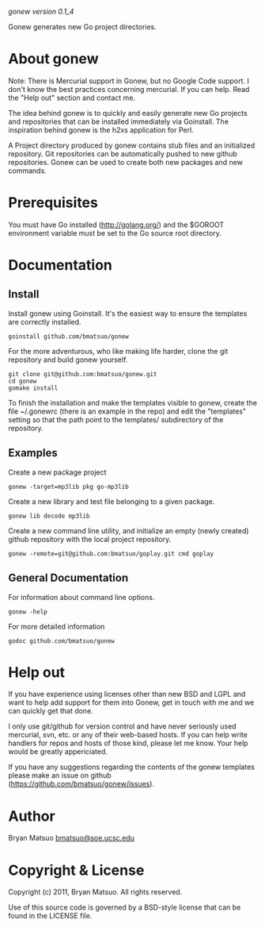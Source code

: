 *gonew version 0.1_4*

Gonew generates new Go project directories.

About gonew
===========

Note: There is Mercurial support in Gonew, but no Google Code support.
I don't know the best practices concerning mercurial. If you can help.
Read the "Help out" section and contact me.

The idea behind gonew is to quickly and easily generate new Go projects
and repositories that can be installed immediately via Goinstall. The
inspiration behind gonew is the h2xs application for Perl.

A Project directory produced by gonew contains stub files and an
initialized repository. Git repositories can be automatically pushed to
new github repositories. Gonew can be used to create both new packages
and new commands.

Prerequisites
=============

You must have Go installed (http://golang.org/) and the $GOROOT
environment variable must be set to the Go source root directory.

Documentation
=============
Install
-------

Install gonew using Goinstall. It's the easiest way to ensure the templates
are correctly installed.

    goinstall github.com/bmatsuo/gonew

For the more adventurous, who like making life harder, clone the git
repository and build gonew yourself.

    git clone git@github.com:bmatsuo/gonew.git
    cd gonew
    gomake install

To finish the installation and make the templates visible to gonew,
create the file ~/.gonewrc (there is an example in the repo) and
edit the "templates" setting so that the path point to the templates/
subdirectory of the repository.

Examples
--------

Create a new package project

    gonew -target=mp3lib pkg go-mp3lib

Create a new library and test file belonging to a given package.

    gonew lib decode mp3lib

Create a new command line utility, and initialize an empty (newly
created) github repository with the local project repository.

    gonew -remote=git@github.com:bmatsuo/goplay.git cmd goplay

General Documentation
---------------------

For information about command line options.

    gonew -help

For more detailed information

    godoc github.com/bmatsuo/gonew

Help out
========

If you have experience using licenses other than new BSD and LGPL and
want to help add support for them into Gonew, get in touch with me and
we can quickly get that done.

I only use git/github for version control and have never seriously used
mercurial, svn, etc. or any of their web-based hosts. If you can help
write handlers for repos and hosts of those kind, please let me know.
Your help would be greatly appericiated.

If you have any suggestions regarding the contents of the gonew templates
please make an issue on github (https://github.com/bmatsuo/gonew/issues).

Author
======

Bryan Matsuo <bmatsuo@soe.ucsc.edu>

Copyright & License
===================

Copyright (c) 2011, Bryan Matsuo.
All rights reserved.

Use of this source code is governed by a BSD-style license that can be
found in the LICENSE file.
